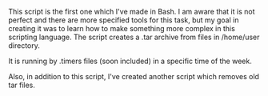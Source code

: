 This script is the first one which I've made in Bash. 
I am aware that it is not perfect and there are more specified tools for this task, but my goal in creating it was to learn how to make something more complex in this scripting language. 
The script creates a .tar archive from files in /home/user directory.

It is running by .timers files (soon included) in a specific time of the week.

Also, in addition to this script, I've created another script which removes old tar files.

